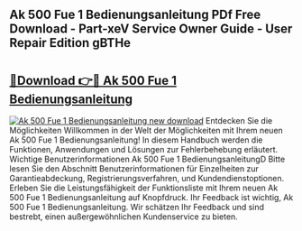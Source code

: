 ## Ak 500 Fue 1 Bedienungsanleitung PDf Free Download - Part-xeV Service Owner Guide - User Repair Edition gBTHe

# <h2><a href="http://df07dg.blite.top/?on=Ak+500+Fue+1+Bedienungsanleitung">🔗Download 👉🔴 Ak 500 Fue 1 Bedienungsanleitung</a></h2>

[![Ak 500 Fue 1 Bedienungsanleitung new download](https://i.imgur.com/lujVjoI.png)](http://df07dg.blite.top/?on=Ak+500+Fue+1+Bedienungsanleitung)
Entdecken Sie die Möglichkeiten Willkommen in der Welt der Möglichkeiten mit Ihrem neuen Ak 500 Fue 1 Bedienungsanleitung! In diesem Handbuch werden die Funktionen, Anwendungen und Lösungen zur Fehlerbehebung erläutert. Wichtige Benutzerinformationen Ak 500 Fue 1 BedienungsanleitungD Bitte lesen Sie den Abschnitt Benutzerinformationen für Einzelheiten zur Garantieabdeckung, Registrierungsverfahren, und Kundendienstoptionen. Erleben Sie die Leistungsfähigkeit der Funktionsliste mit Ihrem neuen Ak 500 Fue 1 Bedienungsanleitung auf Knopfdruck. Ihr Feedback ist wichtig, Ak 500 Fue 1 Bedienungsanleitung. Wir schätzen Ihr Feedback und sind bestrebt, einen außergewöhnlichen Kundenservice zu bieten.
